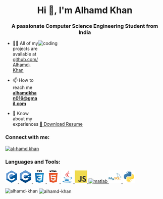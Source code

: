 <h1 align="center">Hi 👋, I'm Alhamd Khan</h1>
<h3 align="center">A passionate Computer Science Engineering Student from India</h3>
<img align="right" alt="coding" width="400px" height="250" src="https://media.tenor.com/w3APLkMuTX0AAAAM/computer-work.gif">

- 👨‍💻 All of my projects are available at [github.com/Alhamd-Khan](github.com/Alhamd-Khan)

- 📫 How to reach me **alhamdkhan016@gmail.com**

- 📄 Know about my experiences <a href="https://drive.google.com/file/d/1MnyWDctcH67uU0wVyUh8rD61TS7Xj0qY/view?usp=drive_link" target="_blank">
  📄 Download Resume
</a>

<h3 align="left">Connect with me:</h3>
<p align="left">
<a href="https://linkedin.com/in/al-hamd khan" target="blank"><img align="center" src="https://raw.githubusercontent.com/rahuldkjain/github-profile-readme-generator/master/src/images/icons/Social/linked-in-alt.svg" alt="al-hamd khan" height="30" width="40" /></a>
</p>

<h3 align="left">Languages and Tools:</h3>
<p align="left"> <a href="https://www.cprogramming.com/" target="_blank" rel="noreferrer"> <img src="https://raw.githubusercontent.com/devicons/devicon/master/icons/c/c-original.svg" alt="c" width="40" height="40"/> </a> <a href="https://www.w3schools.com/cpp/" target="_blank" rel="noreferrer"> <img src="https://raw.githubusercontent.com/devicons/devicon/master/icons/cplusplus/cplusplus-original.svg" alt="cplusplus" width="40" height="40"/> </a> <a href="https://www.w3schools.com/css/" target="_blank" rel="noreferrer"> <img src="https://raw.githubusercontent.com/devicons/devicon/master/icons/css3/css3-original-wordmark.svg" alt="css3" width="40" height="40"/> </a> <a href="https://www.w3.org/html/" target="_blank" rel="noreferrer"> <img src="https://raw.githubusercontent.com/devicons/devicon/master/icons/html5/html5-original-wordmark.svg" alt="html5" width="40" height="40"/> </a> <a href="https://www.java.com" target="_blank" rel="noreferrer"> <img src="https://raw.githubusercontent.com/devicons/devicon/master/icons/java/java-original.svg" alt="java" width="40" height="40"/> </a> <a href="https://developer.mozilla.org/en-US/docs/Web/JavaScript" target="_blank" rel="noreferrer"> <img src="https://raw.githubusercontent.com/devicons/devicon/master/icons/javascript/javascript-original.svg" alt="javascript" width="40" height="40"/> </a> <a href="https://www.mathworks.com/" target="_blank" rel="noreferrer"> <img src="https://upload.wikimedia.org/wikipedia/commons/2/21/Matlab_Logo.png" alt="matlab" width="40" height="40"/> </a> <a href="https://www.mysql.com/" target="_blank" rel="noreferrer"> <img src="https://raw.githubusercontent.com/devicons/devicon/master/icons/mysql/mysql-original-wordmark.svg" alt="mysql" width="40" height="40"/> </a> <a href="https://www.python.org" target="_blank" rel="noreferrer"> <img src="https://raw.githubusercontent.com/devicons/devicon/master/icons/python/python-original.svg" alt="python" width="40" height="40"/> </a> </p>

<p><img align="left" src="https://github-readme-stats.vercel.app/api/top-langs?username=alhamd-khan&show_icons=true&locale=en&layout=compact" alt="alhamd-khan" /></p>

<p>&nbsp;<img align="center" src="https://github-readme-stats.vercel.app/api?username=alhamd-khan&show_icons=true&locale=en" alt="alhamd-khan" /></p>
